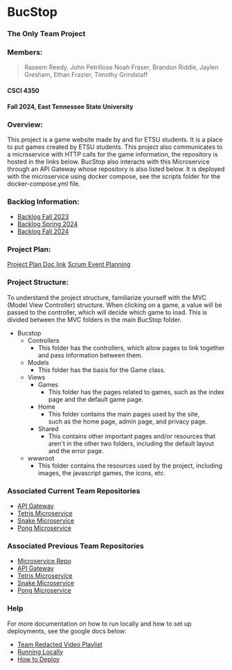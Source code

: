 # BucStop
### The Only Team Project
### Members:
> Raseem Reedy, John Petrillose
> Noah Fraser, Brandon Riddle, Jaylen Gresham, Ethan Frazier, Timothy Grindstaff
#### CSCI 4350
#### Fall 2024, East Tennessee State University

### Overview:
This project is a game website made by and for ETSU students. It is a place to put games created by ETSU students.
This project also communicates to a microservice with HTTP calls for the game information, the repository is hosted in the links below. BucStop also interacts with this Microservice through an API Gateway whose repository is also listed below. It is deployed with the microservice using docker compose, see the scripts folder for the docker-compose.yml file.
 
### Backlog Information:
* [Backlog Fall 2023](https://brandonbcb02.atlassian.net/jira/software/projects/SCRUM/boards/1/backlog?epics=visible&atlOrigin=eyJpIjoiMjgzYjkwZGI0ZjU3NDNiM2JhMDNiOWU4MDliZjQ0YjEiLCJwIjoiaiJ9)
* [Backlog Spring 2024](https://docs.google.com/document/d/100WxhA-8cx5tWQfZs9JMoHvPGJO37cdkfATp0Td0uos/edit?usp=sharing)
* [Backlog Fall 2024](https://trello.com/b/VqoLyTzg/the-one-and-only-team-sprint-3)
### Project Plan:
[Project Plan Doc link](https://docs.google.com/document/d/1Rj9RL2AsnaKzQHK0sj4mbrxVCkNEJ_8M-wuO77EWoY0/edit?usp=sharing)
[Scrum Event Planning](https://docs.google.com/document/d/1H_2U2hSDyX3V2vigKk-fZ8qMilso8QB-b2_PZI-PH8c/edit?usp=sharing)
### Project Structure: 
To understand the project structure, familiarize yourself with the
MVC (Model View Controller) structure. When clicking on a game, 
a value will be passed to the controller, which will decide which 
game to load. This is divided between the MVC folders in the main
BucStop folder.

* Bucstop
	* Controllers
		* This folder has the controllers, which allow pages to 
			link together and pass information between them.
	* Models
		* This folder has the basis for the Game class.
	* Views
		* Games
			* This folder has the pages related to games, such as
				the index page and the default game page.
		* Home
			* This folder contains the main pages used by the site, 				
				such as the home page, admin page, and privacy page.
		* Shared 
			* This contains other important pages and/or resources 
				that aren't in the other two folders, including the
				default layout and the error page.
	* wwwroot
		* This folder contains the resources used by the project, 
			including images, the javascript games, the icons, etc.
### Associated Current Team Repositories
* [API Gateway](https://github.com/TheOnlyTeam4350-001/Fall24_API_Gateway)
* [Tetris Microservice](https://github.com/TheOnlyTeam4350-001/TetrisFall24)
* [Snake Microservice](https://github.com/TheOnlyTeam4350-001/SnakeFall24)
* [Pong Microservice](https://github.com/TheOnlyTeam4350-001/PongFall24)
  
### Associated Previous Team  Repositories
* [Microservice Repo](https://github.com/Redacted-Team/4350_002_Fall23_MicroService)
* [API Gateway](https://github.com/Redacted-Team/4350_002_Fall23_APIGateway)
* [Tetris Microservice](https://github.com/Redacted-Team/4350_002_Fall23_Tetris)
* [Snake Microservice](https://github.com/Redacted-Team/4350_002_Fall23_Snake)
* [Pong Microservice](https://github.com/Redacted-Team/4350_002_Fall23_Pong)

### Help
For more documentation on how to run locally and how to set up deployments, see the google docs below:
* [Team Redacted Video Playlist](https://youtube.com/playlist?list=PLxsGO-QGipWmVzxFkVbA-o6BUW5eRdk3H&si=a7jHaNBgdTtXgoJ4)
* [Running Locally](https://docs.google.com/document/d/1gfUpjZNfqWyv1ohUW1IaS8fOhXp0hOx6tFQVXBADa8Q/edit?usp=sharing)
* [How to Deploy](https://docs.google.com/document/d/1VElVP9HrOafxdM0HfD9jjM8HvnzBSpXhhq1O9VtTTug/edit?usp=sharing)


